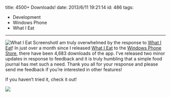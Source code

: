 title: 4500+ Downloads!
date: 2013/6/11 19:21:14
id: 486
tags:
- Development
- Windows Phone
- What I Eat
---
![What I Eat Screenshot](/journal_images/Windows-Live-Writer/What-I-Eat-in-the-Windows-Phone-Store_E24C/1_3.png "What I Eat Calendar View")I am truly overwhelmed by the response to [What I Eat](http://s-church.net/WhatIEat/WindowsPhone)! In just over a month since I released [What I Eat](http://s-church.net/WhatIEat/WindowsPhone) to the [Windows Phone Store](http://www.windowsphone.com/s?appid=225b965d-d41f-440b-9e56-f03a550052e8), there have been 4,683 downloads of the app. I’ve released two minor updates in response to feedback and it is truly humbling that a simple food journal has met such a need. Thank you all for your response and please send me feedback if you’re interested in other features!

If you haven’t tried it, check it out!

[![](http://s-church.net/Content/Images/WindowsPhone_208x67_blu.png)](http://www.windowsphone.com/s?appid=225b965d-d41f-440b-9e56-f03a550052e8 "What I Eat in the Windows Phone Store")